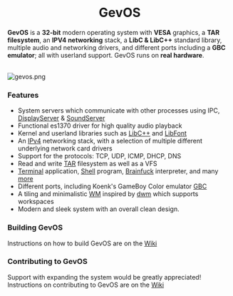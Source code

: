 <br><h1 align="center">GevOS</h1>
<strong>GevOS</strong> is a <strong>32-bit</strong> modern operating system with <strong>VESA</strong> graphics, a <strong>TAR filesystem</strong>, an <strong>IPV4 networking</strong> stack, a <strong>LibC & LibC++</strong> standard library, multiple audio and networking drivers, and different ports including a <strong>GBC emulator</strong>; all with userland support. GevOS runs on <strong>real hardware</strong>. <br><br>

![gevos.png](https://i.postimg.cc/CxSbHBKQ/gevosimage.png)

### Features
  * System servers which communicate with other processes using IPC, [DisplayServer](Userland/Servers/Display/) & [SoundServer](Userland/Servers/Sound/)
  * Functional es1370 driver for high quality audio playback
  * Kernel and userland libraries such as [LibC++](Libraries/LibC++) and [LibFont](Libraries/LibFont)
  * An [IPv4](Kernel/Net/) networking stack, with a selection of multiple different underlying network card drivers
  * Support for the protocols: TCP, UDP, ICMP, DHCP, DNS
  * Read and write [TAR](Kernel/Filesystem/) filesystem as well as a VFS
  * [Terminal](Userland/Apps/Terminal) application, [Shell](Userland/Apps/Shell) program, [Brainfuck](Userland/Apps/Brainfuck) interpreter, and many [more](Userland/Apps/) 
  * Different ports, including Koenk's GameBoy Color emulator [GBC](Userland/Ports/GBC)
  * A tiling and minimalistic [WM](Userland/Servers/Display) inspired by [dwm](https://dwm.suckless.org/) which supports workspaces
  * Modern and sleek system with an overall clean design.

### Building GevOS

Instructions on how to build GevOS are on the [Wiki](https://github.com/KamalDevelopers/GevOS/wiki/Building-GevOS)

### Contributing to GevOS

Support with expanding the system would be greatly appreciated! <br>
Instructions on contributing to GevOS are on the [Wiki](https://github.com/KamalDevelopers/GevOS/wiki/Contributing-to-GevOS)

